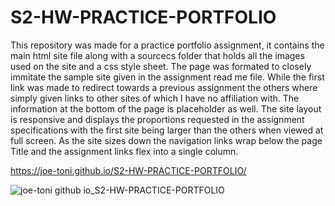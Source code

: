 # S2-HW-PRACTICE-PORTFOLIO
This repository was made for a practice portfolio assignment, it contains the main html site file along with a sourcecs folder that holds all the images used on the site and a css 
style sheet. The page was formated to closely immitate the sample site given in the assignment read me file. While the first link was made to redirect towards a previous assignment 
the others where simply given links to other sites of which I have no affiliation with. The information at the bottom of the page is placeholder as well. The site layout is responsive 
and displays the proportions requested in the assignment specifications with the first site being larger than the others when viewed at full screen. As the site sizes down 
the navigation links wrap below the page Title and the assignment links flex into a single column. 


https://joe-toni.github.io/S2-HW-PRACTICE-PORTFOLIO/


![joe-toni github io_S2-HW-PRACTICE-PORTFOLIO](https://user-images.githubusercontent.com/84884625/126280169-7c6a37d7-29a4-4ee9-a181-a8b14bf84939.png)

